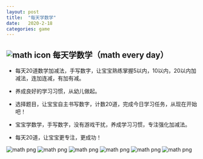```yaml
---
layout: post
title:  "每天学数学"
date:   2020-2-18
categories: game 
---
```

![math icon](http://humpback.me/game/math/math-icon.png)  每天学数学（math every day）  
---
* 每天20道数学加减法，手写数字，让宝宝熟练掌握5以内，10以内，20以内加减法，连加连减，有加有减。  
* 养成良好的学习习惯，从幼儿做起。  
* 选择题目，让宝宝自主书写数字，计数20道，完成今日学习任务，从现在开始吧！  

* 宝宝学数学，手写数字，没有游戏干扰，养成学习习惯，专注强化加减法。  
* 每天20道，让宝宝更专注，更成功！ 
  
![math png](http://humpback.me/game/math/1.png)
![math png](http://humpback.me/game/math/2.png)
![math png](http://humpback.me/game/math/3.png)
![math png](http://humpback.me/game/math/4.png)
![math png](http://humpback.me/game/math/5.png)
![math png](http://humpback.me/game/math/6.png)



